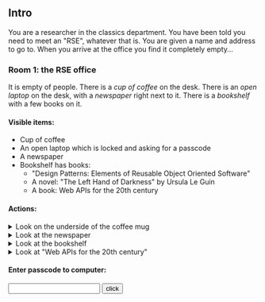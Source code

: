 ## Intro
You are a researcher in the classics department. You have been told you need to meet an "RSE", whatever that is. You are given a name and address to go to. When you arrive at the office you find it completely empty...

### Room 1: the RSE office
It is empty of people. There is a *cup of coffee* on the desk. There is an *open laptop* on the desk, with a *newspaper* right next to it. There is a *bookshelf* with a few books on it. 

#### Visible items:
 - Cup of coffee
 - An open laptop which is locked and asking for a passcode
 - A newspaper
 - Bookshelf has books: 
   - "Design Patterns: Elements of Reusable Object Oriented Software"
   - A novel: "The Left Hand of Darkness" by Ursula Le Guin
   - A book: Web APIs for the 20th century

#### Actions:
<details><summary>Look on the underside of the coffee mug</summary>
<p>
The coffee is still warm. There is something written on the bottom of the cup: "Passcode is the number of letters in API"
</p>
</details>
<details><summary>Look at the newspaper</summary>
<p>
It's from last week. Someone has already filled in the crossword
</p>
</details>
<details><summary>Look at the bookshelf</summary>
<ul>
  <li>novel: it's old and worn. It looks like a fun read, but you don't have time for this at the moment.</li>
  <li>"Design Patterns: Elements of Reusable Object Oriented Software". it looks like the cover was originally white, but as now turned gray. Most of the pages contain scribbled drawings.</li>
  <li>"Web APIs for the 20th century": This looks interesting...</li>
</ul> 
</details>

<details><summary>Look at "Web APIs for the 20th century"</summary>
<p>
You have a sift through this book, there is a lot of jargon that you don't understand. However you do see that on the first page it mentions something called a Application Programming Interface, "In building applications, an API (application programming interface) simplifies programming by abstracting the underlying implementation and only exposing objects or actions the developer needs.".
</p>
</details>

#### Enter passcode to computer:

<input type="text" id="puzzle-1" name="name"/>
<input type="button" value="click" onclick="check()"><span id="err"></span>

<script>
function check()
{
  var a=document.getElementById("puzzle-1");
  if((a.value=="31"))
  {
    document.getElementById('err').innerHTML= 'correct go to the <a href="/page2">next</a> page';
  }
  else
  {
    document.getElementById('err').innerHTML= 'wrong';
  }
}
</script>
